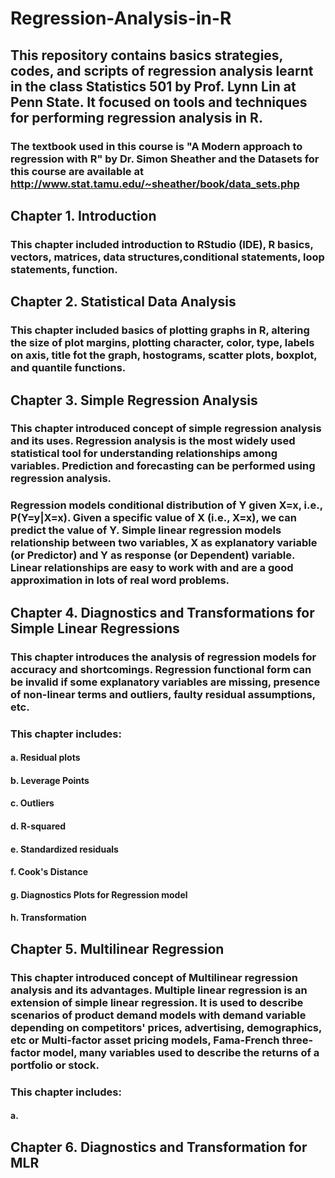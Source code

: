# Regression-Analysis-in-R
## This repository contains basics strategies, codes, and scripts of regression analysis learnt in the class Statistics 501 by Prof. Lynn Lin at Penn State. It focused on tools and techniques for performing regression analysis in R.
### The textbook used in this course is "A Modern approach to regression with R" by Dr. Simon Sheather and the Datasets for this course are available at http://www.stat.tamu.edu/~sheather/book/data_sets.php

## Chapter 1. Introduction
### This chapter included introduction to RStudio (IDE), R basics, vectors, matrices, data structures,conditional statements, loop statements, function. 

## Chapter 2. Statistical Data Analysis 
### This chapter included basics of plotting graphs in R, altering the size of plot margins, plotting character, color, type, labels on axis, title fot the graph, hostograms, scatter plots, boxplot, and quantile functions.  

## Chapter 3. Simple Regression Analysis
### This chapter introduced concept of simple regression analysis and its uses. Regression analysis is the most widely used statistical tool for understanding relationships among variables. Prediction and forecasting can be performed using regression analysis. 
### Regression models conditional distribution of Y given X=x, i.e., P(Y=y|X=x). Given a specific value of X (i.e., X=x), we can predict the value of Y. Simple linear regression models relationship between two variables, X as explanatory variable (or Predictor) and Y as response (or Dependent) variable. Linear relationships  are easy to work with and are a good approximation in lots of real word problems.

## Chapter 4. Diagnostics and Transformations for Simple Linear Regressions
### This chapter introduces the analysis of regression models for accuracy and shortcomings. Regression functional form can be invalid if some explanatory variables are missing, presence of non-linear terms and outliers, faulty residual assumptions, etc.

### This chapter includes:
#### a. Residual plots
#### b. Leverage Points
#### c. Outliers
#### d. R-squared
#### e. Standardized residuals
#### f. Cook's Distance
#### g. Diagnostics Plots for Regression model
#### h. Transformation

## Chapter 5. Multilinear Regression
### This chapter introduced concept of Multilinear regression analysis and its advantages. Multiple linear regression is an extension of simple linear regression. It is used to describe scenarios of product demand models with demand variable depending on competitors' prices, advertising, demographics, etc or Multi-factor asset pricing models, Fama-French three-factor model, many variables used to describe the returns of a portfolio or stock.


### This chapter includes:
#### a. 

## Chapter 6. Diagnostics and Transformation for MLR
### 